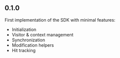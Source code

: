 ## 0.1.0

First implementation of the SDK with minimal features:
- Initialization
- Visitor & context management
- Synchronization
- Modification helpers
- Hit tracking